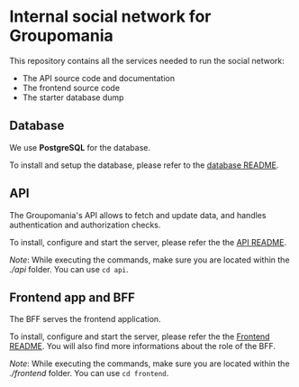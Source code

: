 # Internal social network for Groupomania

This repository contains all the services needed to run the social network:

-   The API source code and documentation
-   The frontend source code
-   The starter database dump

## Database

We use **PostgreSQL** for the database.

To install and setup the database, please refer to the [database README](./database/README.md).

## API

The Groupomania's API allows to fetch and update data, and handles authentication and authorization checks.

To install, configure and start the server, please refer the the [API README](./api/README.md).

_Note_: While executing the commands, make sure you are located within the _./api_ folder. You can use `cd api`.

## Frontend app and BFF

The BFF serves the frontend application.

To install, configure and start the server, please refer the the [Frontend README](./frontend/README.md). You will also find more informations about the role of the BFF.

_Note_: While executing the commands, make sure you are located within the _./frontend_ folder. You can use `cd frontend`.
